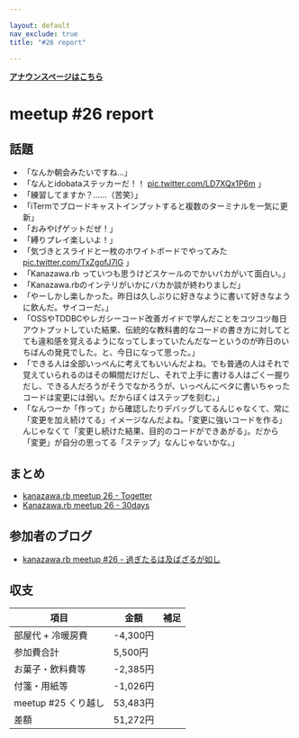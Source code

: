 ```yaml
---

layout: default
nav_exclude: true
title: "#26 report"

---
```


<p> <a href="/26/"><strong>アナウンスページはこちら</strong></a></p>

meetup #26 report
==================

話題
----

-   「なんか朝会みたいですね…」
-   「なんとidobataステッカーだ！！ [pic.twitter.com/LD7XQx1P6m](https://twitter.com/wtnabe/status/520790480859041792/photo/1) 」
-   「練習してますか？……（苦笑）」
-   「iTermでブロードキャストインプットすると複数のターミナルを一気に更新」
-   「おみやげゲットだぜ！」
-   「縛りプレイ楽しいよ！」
-   「気づきとスライドと一枚のホワイトボードでやってみた [pic.twitter.com/TxZgofJ7lG](https://twitter.com/wtnabe/status/520845845164351488/photo/1) 」
-   「Kanazawa.rb っていつも思うけどスケールのでかいバカがいて面白い。」
-   「Kanazawa.rbのインテリがいかにバカか談が終わりましだ」
-   「やーしかし楽しかった。昨日は久しぶりに好きなように書いて好きなように飲んだ。サイコーだ。」
-   「OSSやTDDBCやレガシーコード改善ガイドで学んだことをコツコツ毎日アウトプットしていた結果、伝統的な教科書的なコードの書き方に対してとても違和感を覚えるようになってしまっていたんだなーというのが昨日のいちばんの発見でした。と、今日になって思った。」
-   「できる人は全部いっぺんに考えてもいいんだよね。でも普通の人はそれで覚えていられるのはその瞬間だけだし、それで上手に書ける人はごく一握りだし、できる人だろうがそうでなかろうが、いっぺんにベタに書いちゃったコードは変更には弱い。だからぼくはステップを刻む。」
-   「なんつーか「作って」から確認したりデバッグしてるんじゃなくて、常に「変更を加え続けてる」イメージなんだよね。「変更に強いコードを作る」んじゃなくて「変更し続けた結果、目的のコードができあがる」。だから「変更」が自分の思ってる「ステップ」なんじゃないかな。」

まとめ
------

-   [kanazawa.rb meetup 26 - Togetter](http://togetter.com/li/730838)
-   [Kanazawa.rb meetup 26 - 30days](http://30d.jp/kzrb/16)

参加者のブログ
--------------

-   [kanazawa.rb meetup #26 - 過ぎたるは及ばざるが如し](http://cotton-desu.hatenablog.com/entry/2014/10/13/183918)

収支
----

 | 項目                   | 金額       | 補足   |
 | ---------------------- | ---------- | ------ |
 | 部屋代 + 冷暖房費      | -4,300円   |        |
 | 参加費合計             | 5,500円    |        |
 | お菓子・飲料費等       | -2,385円   |        |
 | 付箋・用紙等           | -1,026円   |        |
 | meetup #25 くり越し    | 53,483円   |        |
 | 差額                   | 51,272円   |        |


